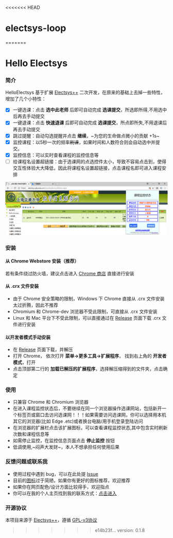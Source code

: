 <<<<<<< HEAD
# electsys-loop
=======
# Hello Electsys

### 简介

HelloElectsys 基于扩展 [Electsys++](https://github.com/laohyx/electsys) 二次开发，在原来的基础上去掉一些特性，增加了几个小特性：
 - [x] 一键选课：点击 **选中此老师** 后即可自动完成 **选课提交**，所选即所得,不用选中后再去手动提交
 - [x] 一键退课：点击 **快速退课** 后即可自动完成 **选课提交**，所点即所失,不用退课后再去手动提交
 - [x] 跳过提醒：自动勾选提醒并点击 **继续**，~为您的生命做点微小的贡献 +1s~
 - [x] 监控课程：以5秒一次的频率<s>刷课</s>，如果时间和人数符合则会自动选中并提交。
 - [x] 监控信息：可以实时查看课程的监控信息等
 - [ ] 给课程名设置超链接：由于选课网的点选控件太小，导致不容易点击到，使得交互性体验大大降低，因此将课程名设置超链接，点击课程名即可进入课程安排
 
![demo](images/demo.png)

### 安装

#### 从 Chrome Webstore 安装（推荐）

若有条件绕过防火墙，建议点击进入 [Chrome 商店](https://chrome.google.com/webstore/detail/helloelectsys/nanboebldoojgemepedfpdmdiakffjea?hl=zh-CN&authuser=0) 直接进行安装

#### 从 .crx 文件安装

- 由于 Chrome 安全策略的限制，Windows 下 Chrome 直接从 .crx 文件安装太过折腾，因此不推荐
- Chromium 和 Chrome-dev 浏览器不受此限制，可直接从 .crx 文件安装
- Linux 和 Mac 平台下不受此限制，可以直接通过在 [Release](https://github.com/clouduan/HelloElectsys/releases) 页面下载 .crx 文件进行安装

#### 以开发者模式手动安装

- 在 [Release](https://github.com/clouduan/HelloElectsys/releases) 页面下载，并解压 
- 打开 Chrome， 依次打开 **菜单->更多工具->扩展程序**， 找到右上角的 **开发者模式**，打开
- 点击顶部第二行的 **加载已解压的扩展程序**，选择解压缩得到的文件夹，点击确定

### 使用
- 只兼容 Chrome 和 Chromium 浏览器
- 在进入课程监控状态后，不要继续在同一个浏览器操作选课网站，包括新开一个标签页或窗口去访问选课网！！！如果需要访问选课网，你可以选择用本机其它的浏览器(比如 Edge .etc)或者换台电脑/用手机登录登陆访问
- 在浏览器的扩展栏点击该扩展图标，可以查看课程监控状态,其中包含实时刷新次数和课程信息等
- 如需停止监控，在监控信息页面点击 **停止监控** 按钮
- 低调使用,~闷声大发财~，本人不想承担任何使用后果

### 反馈问题或联系我
- 使用过程中遇到 bug，可以在此处提 [Issue](https://github.com/clouduan/HelloElectsys/issues)
- 目前的[图标](images/logo.png)过于简陋，如果你有更好的图标推荐，欢迎推荐
- 如果你在网页配色/设计方面比较得手，欢迎指点
- 你可以在我的个人主页找到我的联系方式：[点击进入](http://clouduan.github.io)

### 开源协议

本项目来源于 [Electsys++](https://github.com/laohyx/electsys)，遵循 [GPL-v3协议](https://github.com/clouduan/HelloElectsys/blob/master/LICENSE)
>>>>>>> e14b23f... version: 0.1.8
